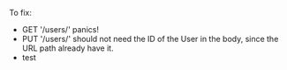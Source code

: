 To fix:

- GET '/users/' panics!
- PUT '/users/<ID>' should not need the ID of the User in the body, since the URL path already have it.
- test
